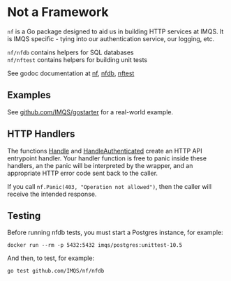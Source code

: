 # Not a Framework
`nf` is a Go package designed to aid us in building HTTP services at IMQS.
It is IMQS specific - tying into our authentication service, our logging, etc.

`nf/nfdb` contains helpers for SQL databases  
`nf/nftest` contains helpers for building unit tests  

See godoc documentation at [nf](https://godoc.org/github.com/IMQS/nf), [nfdb](https://godoc.org/github.com/IMQS/nf/nfdb), [nftest](https://godoc.org/github.com/IMQS/nf/nftest)

## Examples
See [github.com/IMQS/gostarter](https://github.com/IMQS/gostarter) for a real-world example.

## HTTP Handlers
The functions [Handle](https://godoc.org/github.com/IMQS/nf#Handle) and [HandleAuthenticated](https://godoc.org/github.com/IMQS/nf#HandleAuthenticated)
create an HTTP API entrypoint handler. Your handler function is free to panic inside these handlers, an the panic will be
interpreted by the wrapper, and an appropriate HTTP error code sent back to the caller.

If you call `nf.Panic(403, "Operation not allowed")`, then the caller will receive the intended response.

## Testing
Before running nfdb tests, you must start a Postgres instance, for example:
```
docker run --rm -p 5432:5432 imqs/postgres:unittest-10.5
```
And then, to test, for example:
```
go test github.com/IMQS/nf/nfdb
```